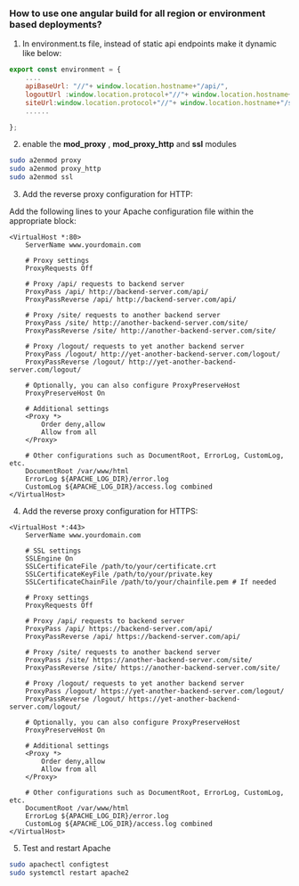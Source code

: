### How to use one angular build for all region or environment based deployments?

1. In environment.ts file, instead of static api endpoints make it dynamic like below:

```javascript
export const environment = {
    ....
    apiBaseUrl: "//"+ window.location.hostname+"/api/",
    logoutUrl :window.location.protocol+"//"+ window.location.hostname+"logout/public/login/index",
    siteUrl:window.location.protocol+"//"+ window.location.hostname+"/site/",
    ......

};
```


2. enable the __mod_proxy__ , __mod_proxy_http__ and __ssl__ modules

```bash
sudo a2enmod proxy
sudo a2enmod proxy_http
sudo a2enmod ssl
```

3. Add the reverse proxy configuration for HTTP:

Add the following lines to your Apache configuration file within the appropriate **<VirtualHost>** block:

```
<VirtualHost *:80>
    ServerName www.yourdomain.com

    # Proxy settings
    ProxyRequests Off

    # Proxy /api/ requests to backend server
    ProxyPass /api/ http://backend-server.com/api/
    ProxyPassReverse /api/ http://backend-server.com/api/

    # Proxy /site/ requests to another backend server
    ProxyPass /site/ http://another-backend-server.com/site/
    ProxyPassReverse /site/ http://another-backend-server.com/site/

    # Proxy /logout/ requests to yet another backend server
    ProxyPass /logout/ http://yet-another-backend-server.com/logout/
    ProxyPassReverse /logout/ http://yet-another-backend-server.com/logout/

    # Optionally, you can also configure ProxyPreserveHost
    ProxyPreserveHost On

    # Additional settings
    <Proxy *>
        Order deny,allow
        Allow from all
    </Proxy>

    # Other configurations such as DocumentRoot, ErrorLog, CustomLog, etc.
    DocumentRoot /var/www/html
    ErrorLog ${APACHE_LOG_DIR}/error.log
    CustomLog ${APACHE_LOG_DIR}/access.log combined
</VirtualHost>
```

4. Add the reverse proxy configuration for HTTPS:

```
<VirtualHost *:443>
    ServerName www.yourdomain.com

    # SSL settings
    SSLEngine On
    SSLCertificateFile /path/to/your/certificate.crt
    SSLCertificateKeyFile /path/to/your/private.key
    SSLCertificateChainFile /path/to/your/chainfile.pem # If needed

    # Proxy settings
    ProxyRequests Off

    # Proxy /api/ requests to backend server
    ProxyPass /api/ https://backend-server.com/api/
    ProxyPassReverse /api/ https://backend-server.com/api/

    # Proxy /site/ requests to another backend server
    ProxyPass /site/ https://another-backend-server.com/site/
    ProxyPassReverse /site/ https://another-backend-server.com/site/

    # Proxy /logout/ requests to yet another backend server
    ProxyPass /logout/ https://yet-another-backend-server.com/logout/
    ProxyPassReverse /logout/ https://yet-another-backend-server.com/logout/

    # Optionally, you can also configure ProxyPreserveHost
    ProxyPreserveHost On

    # Additional settings
    <Proxy *>
        Order deny,allow
        Allow from all
    </Proxy>

    # Other configurations such as DocumentRoot, ErrorLog, CustomLog, etc.
    DocumentRoot /var/www/html
    ErrorLog ${APACHE_LOG_DIR}/error.log
    CustomLog ${APACHE_LOG_DIR}/access.log combined
</VirtualHost>
```


5. Test and restart Apache

```bash
sudo apachectl configtest
sudo systemctl restart apache2
```